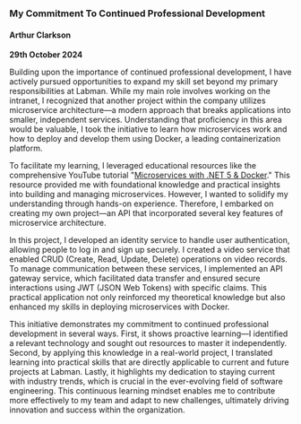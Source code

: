 ### My Commitment To Continued Professional Development

#### Arthur Clarkson  
**29th October 2024**

Building upon the importance of continued professional development, I have actively pursued opportunities to expand my skill set beyond my primary responsibilities at Labman. While my main role involves working on the intranet, I recognized that another project within the company utilizes microservice architecture—a modern approach that breaks applications into smaller, independent services. Understanding that proficiency in this area would be valuable, I took the initiative to learn how microservices work and how to deploy and develop them using Docker, a leading containerization platform.

To facilitate my learning, I leveraged educational resources like the comprehensive YouTube tutorial "[Microservices with .NET 5 & Docker](https://www.youtube.com/watch?v=DFDbh1c9zyE)." This resource provided me with foundational knowledge and practical insights into building and managing microservices. However, I wanted to solidify my understanding through hands-on experience. Therefore, I embarked on creating my own project—an API that incorporated several key features of microservice architecture.

In this project, I developed an identity service to handle user authentication, allowing people to log in and sign up securely. I created a video service that enabled CRUD (Create, Read, Update, Delete) operations on video records. To manage communication between these services, I implemented an API gateway service, which facilitated data transfer and ensured secure interactions using JWT (JSON Web Tokens) with specific claims. This practical application not only reinforced my theoretical knowledge but also enhanced my skills in deploying microservices with Docker.

This initiative demonstrates my commitment to continued professional development in several ways. First, it shows proactive learning—I identified a relevant technology and sought out resources to master it independently. Second, by applying this knowledge in a real-world project, I translated learning into practical skills that are directly applicable to current and future projects at Labman. Lastly, it highlights my dedication to staying current with industry trends, which is crucial in the ever-evolving field of software engineering. This continuous learning mindset enables me to contribute more effectively to my team and adapt to new challenges, ultimately driving innovation and success within the organization.